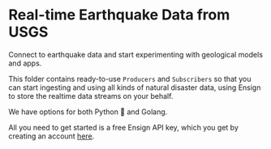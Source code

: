 # Real-time Earthquake Data from USGS

Connect to earthquake data and start experimenting with geological models and apps.

This folder contains ready-to-use `Producers` and `Subscribers` so that you can start ingesting and using all kinds of natural disaster data, using Ensign to store the realtime data streams on your behalf.

We have options for both Python 🐍 and Golang.

All you need to get started is a free Ensign API key, which you get by creating an account [here](https://rotational.app/register).
